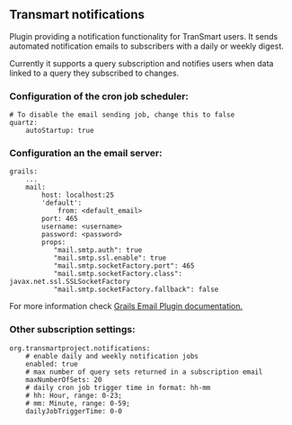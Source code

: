 ## Transmart notifications

Plugin providing a notification functionality for TranSmart users. It sends automated notification emails to subscribers with a daily or weekly digest.

Currently it supports a query subscription and notifies users when data linked to a query they subscribed to changes.


### Configuration of the cron job scheduler:

```
# To disable the email sending job, change this to false
quartz:
    autoStartup: true
```

### Configuration an the email server:

```
grails:
    ...
    mail:
        host: localhost:25
        'default':
            from: <default_email>
        port: 465
        username: <username>
        password: <password>
        props:
           "mail.smtp.auth": true
           "mail.smtp.ssl.enable": true
           "mail.smtp.socketFactory.port": 465
           "mail.smtp.socketFactory.class": javax.net.ssl.SSLSocketFactory
           "mail.smtp.socketFactory.fallback": false
```

For more information check [Grails Email Plugin documentation.](http://gpc.github.io/grails-mail/guide/2.%20Configuration.html)

### Other subscription settings:

```
org.transmartproject.notifications:
    # enable daily and weekly notification jobs
    enabled: true
    # max number of query sets returned in a subscription email
    maxNumberOfSets: 20
    # daily cron job trigger time in format: hh-mm
    # hh: Hour, range: 0-23;
    # mm: Minute, range: 0-59;
    dailyJobTriggerTime: 0-0
```

